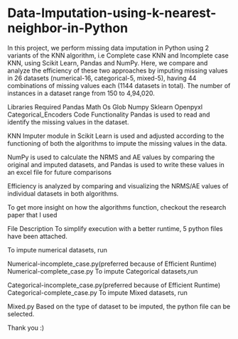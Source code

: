 # Data-Imputation-using-k-nearest-neighbor-in-Python
In this project, we perform missing data imputation in Python using 2 variants of the KNN algorithm, i.e Complete case KNN and Incomplete case KNN, using Scikit Learn, Pandas and NumPy.
Here, we compare and analyze the efficiency of these two approaches by imputing missing values in 26 datasets (numerical-16, categorical-5, mixed-5), having 44 combinations of missing values each (1144 datasets in total). The number of instances in a dataset range from 150 to 4,94,020.

Libraries Required
Pandas
Math
Os
Glob
Numpy
Sklearn
Openpyxl
Categorical_Encoders
Code Functionality
Pandas is used to read and identify the missing values in the dataset.

KNN Imputer module in Scikit Learn is used and adjusted according to the functioning of both the algorithms to impute the missing values in the data.

NumPy is used to calculate the NRMS and AE values by comparing the original and imputed datasets, and Pandas is used to write these values in an excel file for future comparisons

Efficiency is analyzed by comparing and visualizing the NRMS/AE values of individual datasets in both algorithms.

To get more insight on how the algorithms function, checkout the research paper that I used

File Description
To simplify execution with a better runtime, 5 python files have been attached.

To impute numerical datasets, run

Numerical-incomplete_case.py(preferred because of Efficient Runtime)
Numerical-complete_case.py
To impute Categorical datasets,run

Categorical-incomplete_case.py(preferred because of Efficient Runtime)
Categorical-complete_case.py
To impute Mixed datasets, run

Mixed.py
Based on the type of dataset to be imputed, the python file can be selected.

Thank you :)

